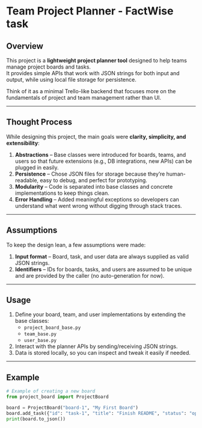 # Team Project Planner - FactWise task 

## Overview

This project is a **lightweight project planner tool** designed to help teams manage project boards and tasks.  
It provides simple APIs that work with JSON strings for both input and output, while using local file storage for persistence.  

Think of it as a minimal Trello-like backend that focuses more on the fundamentals of project and team management rather than UI.  

---

## Thought Process

While designing this project, the main goals were **clarity, simplicity, and extensibility**:

1. **Abstractions** – Base classes were introduced for boards, teams, and users so that future extensions (e.g., DB integrations, new APIs) can be plugged in easily.  
2. **Persistence** – Chose JSON files for storage because they’re human-readable, easy to debug, and perfect for prototyping.  
3. **Modularity** – Code is separated into base classes and concrete implementations to keep things clean.  
4. **Error Handling** – Added meaningful exceptions so developers can understand what went wrong without digging through stack traces.  

---

## Assumptions

To keep the design lean, a few assumptions were made:

1. **Input format** – Board, task, and user data are always supplied as valid JSON strings.  
2. **Identifiers** – IDs for boards, tasks, and users are assumed to be unique and are provided by the caller (no auto-generation for now).  

---

## Usage

1. Define your board, team, and user implementations by extending the base classes:
   - `project_board_base.py`  
   - `team_base.py`  
   - `user_base.py`  
2. Interact with the planner APIs by sending/receiving JSON strings.  
3. Data is stored locally, so you can inspect and tweak it easily if needed.  

---

## Example

```python
# Example of creating a new board
from project_board import ProjectBoard

board = ProjectBoard("board-1", "My First Board")
board.add_task({"id": "task-1", "title": "Finish README", "status": "open"})
print(board.to_json())

